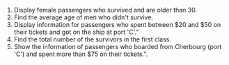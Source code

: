 1. Display female passengers who survived and are older than 30.
2. Find the average age of men who didn't survive.
3. Display information for passengers who spent between $20 and $50 on their tickets and got on the ship at port 'C'."
4. Find the total number of the survivors in the first class.
5. Show the information of passengers who boarded from Cherbourg (port 'C') and spent more than $75 on their tickets.".